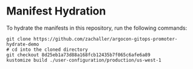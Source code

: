 # Manifest Hydration

To hydrate the manifests in this repository, run the following commands:

```shell
git clone https://github.com/zachaller/argocon-gitops-promoter-hydrate-demo
# cd into the cloned directory
git checkout 8d25eb1a73d88a168fcb12435b7f065c6afe6a89
kustomize build ./user-configuration/production/us-west-1
```
